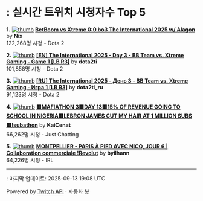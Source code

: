 # : 실시간 트위치 시청자수 Top 5

**1.** [![thumb](https://static-cdn.jtvnw.net/previews-ttv/live_user_nix-320x180.jpg)](https://twitch.tv/Nix)
**[BetBoom vs Xtreme 0:0 bo3 The International 2025 w/ Alagon](https://twitch.tv/Nix)** by **Nix**<br>122,268명 시청  - Dota 2

**2.** [![thumb](https://static-cdn.jtvnw.net/previews-ttv/live_user_dota2ti-320x180.jpg)](https://twitch.tv/dota2ti)
**[[EN] The International 2025 - Day 3 - BB Team vs. Xtreme Gaming - Game 1 [LB R3]](https://twitch.tv/dota2ti)** by **dota2ti**<br>101,858명 시청  - Dota 2

**3.** [![thumb](https://static-cdn.jtvnw.net/previews-ttv/live_user_dota2ti_ru-320x180.jpg)](https://twitch.tv/dota2ti_ru)
**[[RU] The International 2025 - День 3 - BB Team vs. Xtreme Gaming - Игра 1 [LB R3]](https://twitch.tv/dota2ti_ru)** by **dota2ti_ru**<br>91,123명 시청  - Dota 2

**4.** [![thumb](https://static-cdn.jtvnw.net/previews-ttv/live_user_kaicenat-320x180.jpg)](https://twitch.tv/KaiCenat)
**[🟥MAFIATHON 3🟥DAY 13🟥15% OF REVENUE GOING TO SCHOOL IN NIGERIA🟥LEBRON JAMES CUT MY HAIR AT 1 MILLION SUBS🟥!subathon](https://twitch.tv/KaiCenat)** by **KaiCenat**<br>66,262명 시청  - Just Chatting

**5.** [![thumb](https://static-cdn.jtvnw.net/previews-ttv/live_user_byilhann-320x180.jpg)](https://twitch.tv/byilhann)
**[MONTPELLIER - PARIS À PIED AVEC NICO, JOUR 6 | Collaboration commerciale !Revolut](https://twitch.tv/byilhann)** by **byilhann**<br>64,226명 시청  - IRL


---
: 마지막 업데이트: 2025-09-13 19:08 UTC

Powered by [Twitch API](https://dev.twitch.tv/docs/api/reference) · 자동화 봇